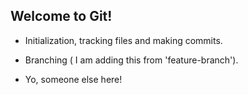 ## Welcome to Git!

- Initialization, tracking files and making commits.
- Branching ( I am adding this from 'feature-branch').

- Yo, someone else here!
